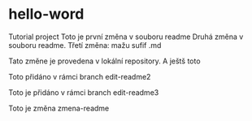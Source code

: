 ﻿# hello-word
Tutorial project
Toto je první změna v souboru readme
Druhá změna v souboru readme.
Třetí změna: mažu sufif .md 

Tato změne je provedena v lokální repository. 
A ještš toto

Toto přidáno v rámci branch edit-readme2

Toto je přidáno v rámci branch edit-readme3

Toto je změna zmena-readme